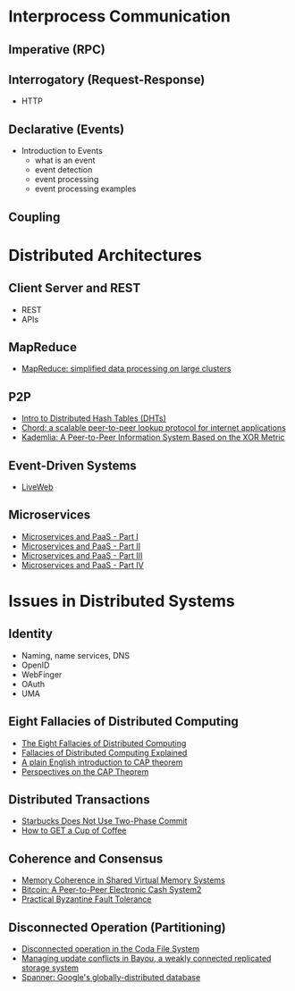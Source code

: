 

# Interprocess Communication

## Imperative (RPC)
## Interrogatory (Request-Response)
- HTTP

## Declarative (Events)
- Introduction to Events
	- what is an event
	- event detection
	- event processing
    - event processing examples

## Coupling


# Distributed Architectures

## Client Server and REST

- REST
- APIs


## MapReduce
- [MapReduce: simplified data processing on large clusters](https://dl.acm.org/citation.cfm?id=1327452.1327492&coll=DL&dl=GUIDE&CFID=460487247&CFTOKEN=69147765)

## P2P

- [Intro to Distributed Hash Tables (DHTs)](http://www.freedomlayer.org/articles/dht_intro.html)
- [Chord: a scalable peer-to-peer lookup protocol for internet applications](http://dl.acm.org/citation.cfm?id=638336)
- [Kademlia: A Peer-to-Peer Information System Based on the XOR Metric](http://dl.acm.org/citation.cfm?id=646334.687801)

## Event-Driven Systems

- [LiveWeb]()

## Microservices

- [Microservices and PaaS - Part I](http://www.activestate.com/blog/2014/08/microservices-and-paas-part-i)
- [Microservices and PaaS - Part II](http://www.activestate.com/blog/2014/08/microservices-and-paas-part-ii)
- [Microservices and PaaS - Part III](http://www.activestate.com/blog/2014/09/microservices-and-paas-part-iii)
- [Microservices and PaaS - Part IV](http://www.activestate.com/blog/2014/10/microservices-and-paas-part-iv)


# Issues in Distributed Systems

## Identity

- Naming, name services, DNS
- OpenID
- WebFinger
- OAuth
- UMA


## Eight Fallacies of Distributed Computing
- [The Eight Fallacies of Distributed Computing](https://blogs.oracle.com/jag/resource/Fallacies.html)
- [Fallacies of Distributed Computing Explained](http://www.rgoarchitects.com/Files/fallacies.pdf)
- [A plain English introduction to CAP theorem](http://ksat.me/a-plain-english-introduction-to-cap-theorem/)
- [Perspectives on the CAP Theorem](http://www.computer.org/csdl/mags/co/2012/02/mco2012020030-abs.html)

## Distributed Transactions

- [Starbucks Does Not Use Two-Phase Commit](http://www.eaipatterns.com/ramblings/18_starbucks.html)
- [How to GET a Cup of Coffee](http://www.infoq.com/articles/webber-rest-workflow)

## Coherence and Consensus

- [Memory Coherence in Shared Virtual Memory Systems ](http://dl.acm.org/citation.cfm?doid=75104.75105)
- [Bitcoin: A Peer-to-Peer Electronic Cash System2](http://bitcoin.org/bitcoin.pdf)
- [Practical Byzantine Fault Tolerance](http://cseweb.ucsd.edu/classes/sp11/cse223b/papers/bft.pdf)

## Disconnected Operation (Partitioning)
- [Disconnected operation in the Coda File System](http://dl.acm.org/citation.cfm?doid=146941.146942)
- [Managing update conflicts in Bayou, a weakly connected replicated storage system](http://dl.acm.org/citation.cfm?doid=224056.224070)
- [Spanner: Google's globally-distributed database](https://www.usenix.org/system/files/conference/osdi12/osdi12-final-16.pdf)

